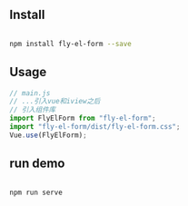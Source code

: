 
## Install

```bash

npm install fly-el-form --save

```

## Usage

```js
// main.js
// ...引入vue和iview之后
// 引入组件库
import FlyElForm from "fly-el-form";
import "fly-el-form/dist/fly-el-form.css";
Vue.use(FlyElForm);
```

## run demo

```bash

npm run serve

```